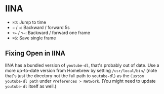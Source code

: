 # IINA

- `⌘J`: Jump to time
- `←` / `→`: Backward / forward 5s
- `⌥←` / `⌥→`: Backward / forward one frame
- `⌘S`: Save single frame

## Fixing Open in IINA

IINA has a bundled version of `youtube-dl`, that's probably out of date. Use a more up-to-date version from Homebrew by setting `/usr/local/bin/` (note that's just the directory not the full path to `youtube-dl`) as the `Custom youtube-dl path` under `Preferences > Network`. (You might need to update `youtube-dl` itself as well.)

